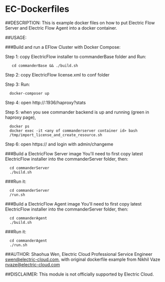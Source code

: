 # EC-Dockerfiles
##DESCRIPTION:
This is example docker files on how to put Electric Flow Server and Electric Flow Agent into a docker container.

##USAGE:

###Build and run a EFlow Cluster with Docker Compose:

Step 1: copy ElectricFlow installer to commanderBase folder and Run:

```
   cd commanderBase && ./build.sh
```

Step 2: copy ElectricFlow license.xml to conf folder

Step 3: Run:

```
  docker-composer up
```

Step 4: open http://<you docker machine ip>:1936/haproxy?stats

Step 5: when you see commander backend is up and running (green in haproxy page), 
```
  docker ps
  docker exec -it <any of commanderserver container id> bash
  /tmp/import_license_and_create_resource.sh
```

Step 6: open https://<you docker machine ip> and login with admin/changeme

###Build a ElectricFlow Server image
You'll need to first copy latest ElectricFlow installer into the commanderServer folder, then:
```
  cd commanderServer
  ./build.sh
```
###Run it:
```
  cd commanderServer
  /run.sh
```

###Build a ElectricFlow Agent image
You'll need to first copy latest ElectricFlow installer into the commanderServer folder, then:
```
  cd commanderAgent
  ./build.sh
```
###Run it:
```
  cd commanderAgent
  ./run.sh
```

##AUTHOR:
Shaohua Wen, Electric Cloud Professional Service Engineer swen@electric-cloud.com, with original dockerfile example from Nikhil Vaze <nvaze@electric-cloud.com>


##DISCLAIMER:
This module is not officially supported by Electric Cloud.
